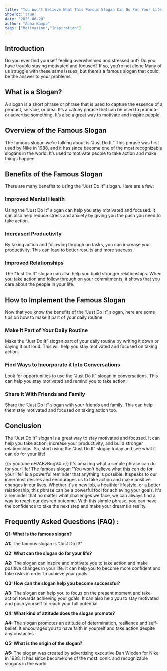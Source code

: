 ```yaml
---
title: "You Won't Believe What This Famous Slogan Can Do For Your Life!"
ShowToc: true 
date: "2023-06-20"
author: "Anna Kampa" 
tags: ["Motivation","Inspiration"]
---
```

## Introduction

Do you ever find yourself feeling overwhelmed and stressed out? Do you have trouble staying motivated and focused? If so, you’re not alone Many of us struggle with these same issues, but there’s a famous slogan that could be the answer to your problems

## What is a Slogan?

A slogan is a short phrase or phrase that is used to capture the essence of a product, service, or idea. It’s a catchy phrase that can be used to promote or advertise something. It’s also a great way to motivate and inspire people.

## Overview of the Famous Slogan

The famous slogan we’re talking about is “Just Do It.” This phrase was first used by Nike in 1988, and it has since become one of the most recognizable slogans in the world. It’s used to motivate people to take action and make things happen.

## Benefits of the Famous Slogan

There are many benefits to using the “Just Do It” slogan. Here are a few:

### Improved Mental Health

Using the “Just Do It” slogan can help you stay motivated and focused. It can also help reduce stress and anxiety by giving you the push you need to take action.

### Increased Productivity

By taking action and following through on tasks, you can increase your productivity. This can lead to better results and more success.

### Improved Relationships

The “Just Do It” slogan can also help you build stronger relationships. When you take action and follow through on your commitments, it shows that you care about the people in your life.

## How to Implement the Famous Slogan

Now that you know the benefits of the “Just Do It” slogan, here are some tips on how to make it part of your daily routine:

### Make it Part of Your Daily Routine

Make the “Just Do It” slogan part of your daily routine by writing it down or saying it out loud. This will help you stay motivated and focused on taking action.

### Find Ways to Incorporate it Into Conversations

Look for opportunities to use the “Just Do It” slogan in conversations. This can help you stay motivated and remind you to take action.

### Share it With Friends and Family

Share the “Just Do It” slogan with your friends and family. This can help them stay motivated and focused on taking action too.

## Conclusion

The “Just Do It” slogan is a great way to stay motivated and focused. It can help you take action, increase your productivity, and build stronger relationships. So, start using the “Just Do It” slogan today and see what it can do for your life!

{{< youtube oH7ABzBdgV4 >}} 
It's amazing what a simple phrase can do for your life! The famous slogan "You won't believe what this can do for your life" is a powerful reminder that anything is possible. It speaks to our innermost desires and encourages us to take action and make positive changes in our lives. Whether it's a new job, a healthier lifestyle, or a better relationship, this phrase can be a powerful tool for achieving your goals. It's a reminder that no matter what challenges we face, we can always find a way to reach our desired outcome. With this simple phrase, you can have the confidence to take the next step and make your dreams a reality.

## Frequently Asked Questions (FAQ) :
**Q1: What is the famous slogan?**

**A1:** The famous slogan is "Just Do It!" 

**Q2: What can the slogan do for your life?**

**A2:** The slogan can inspire and motivate you to take action and make positive changes in your life. It can help you to become more confident and take risks in order to achieve your goals. 

**Q3: How can the slogan help you become successful?**

**A3:** The slogan can help you to focus on the present moment and take action towards achieving your goals. It can also help you to stay motivated and push yourself to reach your full potential. 

**Q4: What kind of attitude does the slogan promote?**

**A4:** The slogan promotes an attitude of determination, resilience and self-belief. It encourages you to have faith in yourself and take action despite any obstacles. 

**Q5: What is the origin of the slogan?**

**A5:** The slogan was created by advertising executive Dan Wieden for Nike in 1988. It has since become one of the most iconic and recognizable slogans in the world.



